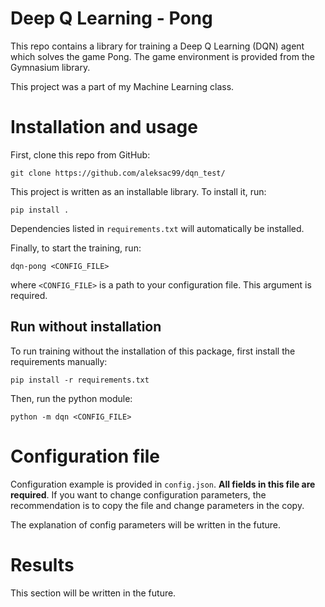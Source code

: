 # Deep Q Learning - Pong

This repo contains a library for training a Deep Q Learning (DQN) agent which solves the game Pong. The game environment is provided from the Gymnasium library.

This project was a part of my Machine Learning class.

# Installation and usage

First, clone this repo from GitHub:

```shell
git clone https://github.com/aleksac99/dqn_test/
```

This project is written as an installable library. To install it, run:

```shell
pip install .
```

Dependencies listed in `requirements.txt` will automatically be installed.

Finally, to start the training, run:

```shell
dqn-pong <CONFIG_FILE>
```

where `<CONFIG_FILE>` is a path to your configuration file. This argument is required.

## Run without installation

To run training without the installation of this package, first install the requirements manually:

```shell
pip install -r requirements.txt
```

Then, run the python module:

```shell
python -m dqn <CONFIG_FILE>
```

# Configuration file

Configuration example is provided in `config.json`. **All fields in this file are required**. If you want to change configuration parameters, the recommendation is to copy the file and change parameters in the copy.

The explanation of config parameters will be written in the future.

# Results

This section will be written in the future.